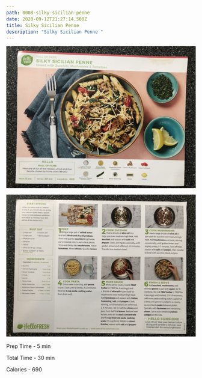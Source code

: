 ```yaml
---
path: 0008-silky-sicilian-penne
date: 2020-09-12T21:27:14.500Z
title: Silky Sicilian Penne
description: "Silky Sicilian Penne "
---
```

![picture of finished Silky Sicilian Penne](../assets/0008-silky-sicilian-penne-pic-1.jpeg)

![picture of ingredients, prep and cooking instructions for Silky Sicilian Penne](../assets/0008-silky-sicilian-penne-pic-2.jpeg)

Prep Time - 5 min

Total Time - 30 min

Calories - 690